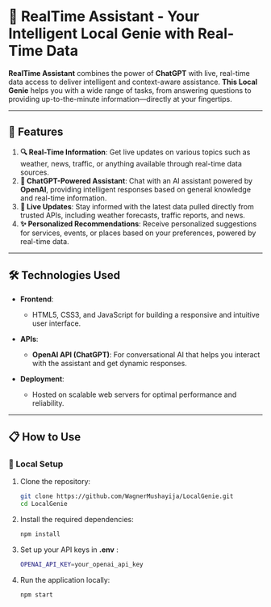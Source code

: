 # 🌟 RealTime Assistant - Your Intelligent Local Genie with Real-Time Data

**RealTime Assistant** combines the power of **ChatGPT** with live, real-time data access to deliver intelligent and context-aware assistance. **This Local Genie** helps you with a wide range of tasks, from answering questions to providing up-to-the-minute information—directly at your fingertips.

---

## 🚀 Features
1. **🔍 Real-Time Information**: Get live updates on various topics such as weather, news, traffic, or anything available through real-time data sources.
2. **🤖 ChatGPT-Powered Assistant**: Chat with an AI assistant powered by **OpenAI**, providing intelligent responses based on general knowledge and real-time information.
3. **📡 Live Updates**: Stay informed with the latest data pulled directly from trusted APIs, including weather forecasts, traffic reports, and news.
4. **✨ Personalized Recommendations**: Receive personalized suggestions for services, events, or places based on your preferences, powered by real-time data.

---

## 🛠️ Technologies Used
- **Frontend**:
    - HTML5, CSS3, and JavaScript for building a responsive and intuitive user interface.
- **APIs**:
    - **OpenAI API (ChatGPT)**: For conversational AI that helps you interact with the assistant and get dynamic responses.

- **Deployment**:
    - Hosted on scalable web servers for optimal performance and reliability.

---

## 📋 How to Use

### 🔧 Local Setup
1. Clone the repository:
   ```bash
   git clone https://github.com/WagnerMushayija/LocalGenie.git
   cd LocalGenie
   ```
2. Install the required dependencies:
    ```bash
   npm install
   ```
3. Set up your API keys in **.env** :
    ```bash
   OPENAI_API_KEY=your_openai_api_key
   ```
3. Run the application locally:
    ```bash
   npm start
   ```
